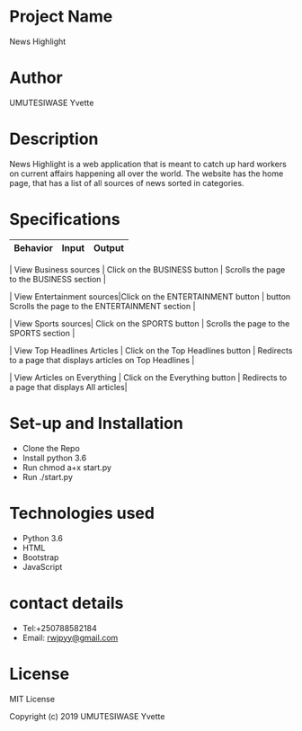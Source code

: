 # Project Name
News Highlight
# Author
UMUTESIWASE Yvette
# Description
News Highlight is a web application that is meant to catch up hard workers on current affairs happening all over the world. The website has the home page, that has a list of all sources of news sorted in categories.
# Specifications
| Behavior |Input | Output |
| :---:   | :-: | :-: |

| View Business sources | Click on the BUSINESS button | Scrolls the page to the BUSINESS section |

| View Entertainment sources|Click on the ENTERTAINMENT button	 | button	Scrolls the page to the ENTERTAINMENT section |

| View Sports sources| Click on the SPORTS button | 	Scrolls the page to the SPORTS section |

| View Top Headlines Articles	 | Click on the Top Headlines button | Redirects to a page that displays articles on Top Headlines |

| View Articles on Everything | Click on the Everything button | Redirects to a page that displays All articles|
# Set-up and Installation
*  Clone the Repo
* Install python 3.6
* Run chmod a+x start.py
* Run ./start.py
# Technologies used
* Python 3.6
* HTML
* Bootstrap
* JavaScript
# contact details
* Tel:+250788582184
* Email: rwjpyy@gmail.com
# License

MIT License

Copyright (c) 2019 UMUTESIWASE Yvette
